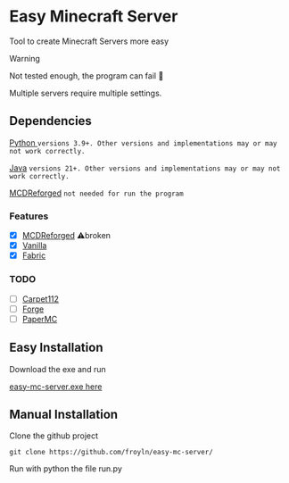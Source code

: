 # Easy Minecraft Server
Tool to create Minecraft Servers more easy

> [!WARNING]
> Not tested enough, the program can fail 🍕
> 
> Multiple servers require multiple settings.

## Dependencies
[Python ](https://www.python.org) ```versions 3.9+. Other versions and implementations may or may not work correctly.```

[Java](https://discordpy.readthedocs.io/en/stable/) ```versions 21+. Other versions and implementations may or may not work correctly.```

[MCDReforged](https://mcdreforged.com/en) ```not needed for run the program```

### Features
- [X] [MCDReforged](https://github.com/Fallen-Breath/MCDReforged) ⚠️broken
- [X] [Vanilla](https://www.minecraft.net/) 
- [X] [Fabric](https://fabricmc.net/) 

### TODO
- [ ] [Carpet112](https://github.com/gnembon/carpetmod112) 
- [ ] [Forge](https://github.com/MinecraftForge/MinecraftForge) 
- [ ] [PaperMC](https://papermc.io/)

## Easy Installation
Download the exe and run

[easy-mc-server.exe here](https://github.com/froyln/easy-mc-server/releases/download/1.0/easy-mc-server.exe)

## Manual Installation
Clone the github project
```
git clone https://github.com/froyln/easy-mc-server/
```
Run with python the file run.py


